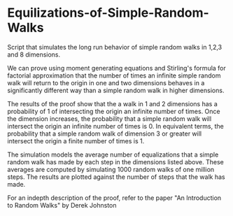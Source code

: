 # Equilizations-of-Simple-Random-Walks
Script that simulates the long run behavior of simple random walks in 1,2,3 and 8 dimensions.

We can prove using moment generating equations and Stirling's formula for factorial approximation that the number of times an infinite simple random walk will return to the origin in one and two dimensions behaves in a significantly different way than a simple random walk in higher dimensions.

The results of the proof show that the a walk in 1 and 2 dimensions has a probability of 1 of intersecting the origin an infinite number of times. Once the dimension increases, the probability that a simple random walk will intersect the origin an infinite number of times is 0. In equivalent terms, the probability that a simple random walk of dimension 3 or greater will intersect the origin a finite number of times is 1.

The simulation models the average number of equalizations that a simple random walk has made by each step in the dimensions listed above. These averages are computed by simulating 1000 random walks of one million steps. The results are plotted against the number of steps that the walk has made.

For an indepth description of the proof, refer to the paper "An Introduction to Random Walks" by Derek Johnston

